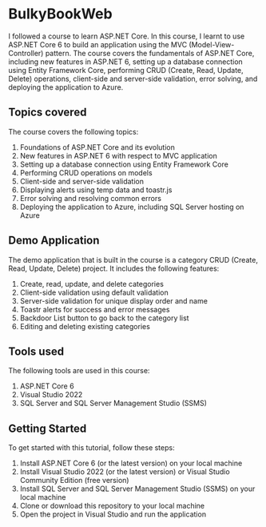 # BulkyBookWeb
I followed a course to learn ASP.NET Core. In this course, I learnt to use ASP.NET Core 6 to build an application using the MVC (Model-View-Controller) pattern. The course covers the fundamentals of ASP.NET Core, including new features in ASP.NET 6, setting up a database connection using Entity Framework Core, performing CRUD (Create, Read, Update, Delete) operations, client-side and server-side validation, error solving, and deploying the application to Azure.

## Topics covered

The course covers the following topics:

1. Foundations of ASP.NET Core and its evolution
2. New features in ASP.NET 6 with respect to MVC application
3. Setting up a database connection using Entity Framework Core
4. Performing CRUD operations on models
5. Client-side and server-side validation
6. Displaying alerts using temp data and toastr.js
7. Error solving and resolving common errors
8. Deploying the application to Azure, including SQL Server hosting on Azure

## Demo Application
The demo application that is built in the course is a category CRUD (Create, Read, Update, Delete) project. It includes the following features:

1. Create, read, update, and delete categories
2. Client-side validation using default validation
3. Server-side validation for unique display order and name
4. Toastr alerts for success and error messages
5. Backdoor List button to go back to the category list
6. Editing and deleting existing categories

## Tools used
The following tools are used in this course:

1. ASP.NET Core 6
2. Visual Studio 2022
3. SQL Server and SQL Server Management Studio (SSMS)

## Getting Started
To get started with this tutorial, follow these steps:

1. Install ASP.NET Core 6 (or the latest version) on your local machine
2. Install Visual Studio 2022 (or the latest version) or Visual Studio Community Edition (free version)
3. Install SQL Server and SQL Server Management Studio (SSMS) on your local machine
4. Clone or download this repository to your local machine
5. Open the project in Visual Studio and run the application
